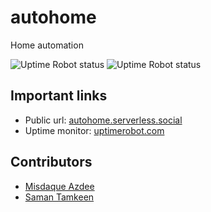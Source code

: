# autohome
Home automation

![Uptime Robot status](https://img.shields.io/uptimerobot/status/m784798725-daade335ee6cb5c54e026be1?label=ping)
![Uptime Robot status](https://img.shields.io/uptimerobot/status/m784815578-47b80bcf48cf3925f01ac6e7?label=db)

## Important links
- Public url: [autohome.serverless.social](http://autohome.serverless.social/ping)
- Uptime monitor: [uptimerobot.com](https://stats.uptimerobot.com/m7xDDf5pxP)

## Contributors
- [Misdaque Azdee](https://github.com/misdaque)
- [Saman Tamkeen](https://github.com/keensam04)
